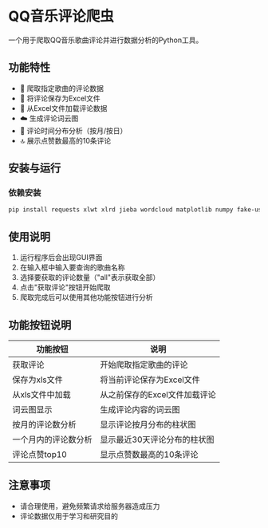 # QQ音乐评论爬虫

一个用于爬取QQ音乐歌曲评论并进行数据分析的Python工具。

## 功能特性

- 🎵 爬取指定歌曲的评论数据
- 💾 将评论保存为Excel文件
- 📂 从Excel文件加载评论数据
- ☁️ 生成评论词云图
- 📅 评论时间分布分析（按月/按日）
- 🔝 展示点赞数最高的10条评论

## 安装与运行

### 依赖安装
```bash
pip install requests xlwt xlrd jieba wordcloud matplotlib numpy fake-useragent
```

## 使用说明

1. 运行程序后会出现GUI界面
2. 在输入框中输入要查询的歌曲名称
3. 选择要获取的评论数量（"all"表示获取全部）
4. 点击"获取评论"按钮开始爬取
5. 爬取完成后可以使用其他功能按钮进行分析

## 功能按钮说明

| 功能按钮 | 说明 |
|---------|------|
| 获取评论 | 开始爬取指定歌曲的评论 |
| 保存为xls文件 | 将当前评论保存为Excel文件 |
| 从xls文件中加载 | 从之前保存的Excel文件加载评论 |
| 词云图显示 | 生成评论内容的词云图 |
| 按月的评论数分析 | 显示评论按月分布的柱状图 |
| 一个月内的评论数分析 | 显示最近30天评论分布的柱状图 |
| 评论点赞top10 | 显示点赞数最高的10条评论 |

## 注意事项

- 请合理使用，避免频繁请求给服务器造成压力
- 评论数据仅用于学习和研究目的
